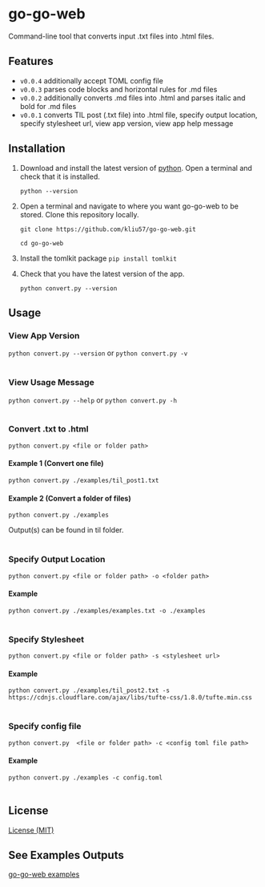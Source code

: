 # go-go-web

Command-line tool that converts input .txt files into .html files.

## Features

- `v0.0.4` additionally accept TOML config file
- `v0.0.3` parses code blocks and horizontal rules for .md files
- `v0.0.2` additionally converts .md files into .html and parses italic and bold for .md files
- `v0.0.1` converts TIL post (.txt file) into .html file, specify output location, specify stylesheet url, view app version, view app help message

## Installation

1. Download and install the latest version of [python](https://www.python.org/downloads/). Open a terminal and check that it is installed.

   `python --version`
   
2. Open a terminal and navigate to where you want go-go-web to be stored. Clone this repository locally.
    
   `git clone https://github.com/kliu57/go-go-web.git`

   `cd go-go-web`

3. Install the tomlkit package
   `pip install tomlkit`
   
4. Check that you have the latest version of the app.

   `python convert.py --version`

## Usage

### View App Version

`python convert.py --version` or `python convert.py -v`
</br></br>

### View Usage Message

`python convert.py --help` or `python convert.py -h`
</br></br>

### Convert .txt to .html

`python convert.py <file or folder path>`

#### Example 1 (Convert one file)
`python convert.py ./examples/til_post1.txt`

#### Example 2 (Convert a folder of files)
`python convert.py ./examples`

Output(s) can be found in til folder.
</br></br>

### Specify Output Location

`python convert.py <file or folder path> -o <folder path>`


#### Example
`python convert.py ./examples/examples.txt -o ./examples`
</br></br>

### Specify Stylesheet

`python convert.py <file or folder path> -s <stylesheet url>`

#### Example
`python convert.py ./examples/til_post2.txt -s https://cdnjs.cloudflare.com/ajax/libs/tufte-css/1.8.0/tufte.min.css`
</br></br>


### Specify config file
`python convert.py  <file or folder path> -c <config toml file path>`
#### Example
`python convert.py ./examples -c config.toml`
</br></br>
## License

[License (MIT)](LICENSE.md)

## See Examples Outputs

[go-go-web examples](https://kliu57.github.io/gogoweb/)
